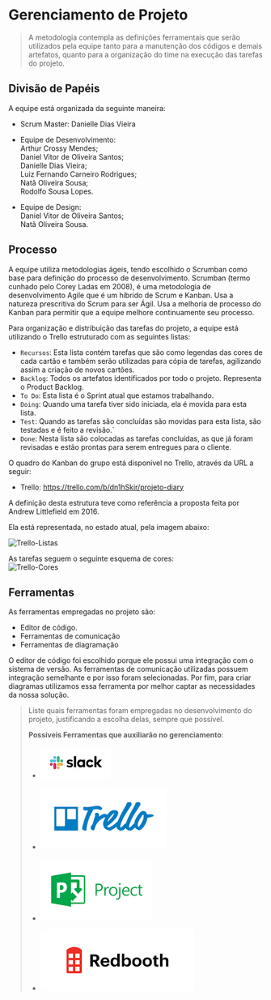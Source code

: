 # Gerenciamento de Projeto

> A metodologia contempla as definições ferramentais que serão utilizados pela equipe tanto para a manutenção dos códigos e demais artefatos, quanto para a organização do time na execução das tarefas do projeto.

## Divisão de Papéis

A equipe está organizada da seguinte maneira:

- Scrum Master: Danielle Dias Vieira

- Equipe de Desenvolvimento:<br>
  Arthur Crossy Mendes;<br>
  Daniel Vitor de Oliveira Santos;<br>
  Danielle Dias Vieira;<br>
  Luiz Fernando Carneiro Rodrigues;<br>
  Natã Oliveira Sousa;<br>
  Rodolfo Sousa Lopes.<br>

- Equipe de Design:<br>
  Daniel Vitor de Oliveira Santos;<br>
  Natã Oliveira Sousa.<br>

## Processo

A equipe utiliza metodologias ágeis, tendo escolhido o Scrumban como base para definição do processo de desenvolvimento. Scrumban (termo cunhado pelo Corey Ladas em 2008), é uma metodologia de desenvolvimento Agile que é um híbrido de Scrum e Kanban. Usa a natureza prescritiva do Scrum para ser Ágil. Usa a melhoria de processo do Kanban para permitir que a equipe melhore continuamente seu processo.

Para organização e distribuição das tarefas do projeto, a equipe está utilizando o Trello estruturado com as seguintes listas:

- `Recursos`: Esta lista contém tarefas que são como legendas das cores de cada cartão e também serão utilizadas para cópia de tarefas, agilizando assim a criação de novos cartões.
- `Backlog`: Todos os artefatos identificados por todo o projeto. Representa o Product Backlog.
- `To Do`: Esta lista é o Sprint atual que estamos trabalhando.
- `Doing`: Quando uma tarefa tiver sido iniciada, ela é movida para esta lista.
- `Test`: Quando as tarefas são concluídas são movidas para esta lista, são testadas e é feito a revisão.`
- `Done`: Nesta lista são colocadas as tarefas concluídas, as que já foram revisadas e estão prontas para serem entregues para o cliente.

O quadro do Kanban do grupo está disponível no Trello, através da URL a seguir:

- Trello: https://trello.com/b/dn1hSkir/projeto-diary

A definição desta estrutura teve como referência a proposta feita por Andrew Littlefield em 2016.

Ela está representada, no estado atual, pela imagem abaixo:

![Trello-Listas](/images/trel.png)

As tarefas seguem o seguinte esquema de cores:<br>
![Trello-Cores](/images/trell.png)

## Ferramentas

As ferramentas empregadas no projeto são:

- Editor de código.
- Ferramentas de comunicação
- Ferramentas de diagramação

O editor de código foi escolhido porque ele possui uma integração com o
sistema de versão. As ferramentas de comunicação utilizadas possuem
integração semelhante e por isso foram selecionadas. Por fim, para criar
diagramas utilizamos essa ferramenta por melhor captar as
necessidades da nossa solução.

> Liste quais ferramentas foram empregadas no desenvolvimento do
> projeto, justificando a escolha delas, sempre que possível.
>
> **Possíveis Ferramentas que auxiliarão no gerenciamento**:
>
> - [![Slack](images/slack.jpg)](https://slack.com/)
> - [![Trello](images/trello.png)](https://trello.com/)
>
> - [![Microsof Project](images/project.png)](https://products.office.com/pt-br/project/project-and-portfolio-management-software)
> - [![Redbooth](images/redbooth.png)](https://redbooth.com/)
